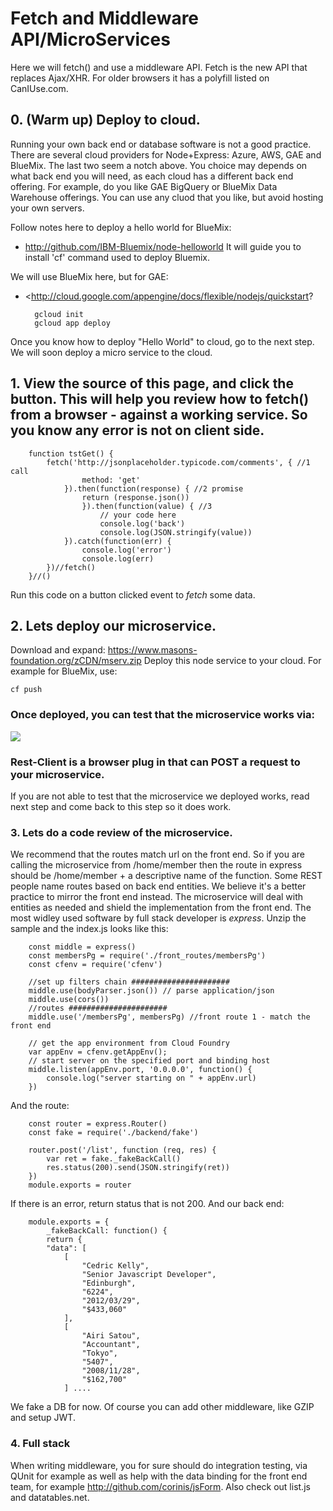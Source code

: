 
# Fetch and Middleware API/MicroServices

Here we will fetch() and use a middleware API. Fetch is the new API that replaces Ajax/XHR. For older browsers it has a polyfill listed on CanIUse.com.

## 0. (Warm up) Deploy to cloud.

Running your own back end or database software is not a good practice. There are several cloud providers for Node+Express: Azure, AWS, GAE and BlueMix. The last two seem a notch above. You choice may depends on what back end you will need, as each cloud has a different back end offering. For example, do you like GAE BigQuery or BlueMix Data Warehouse offerings. You can use any cluod that you like, but avoid hosting your own servers.

Follow notes here to deploy a hello world for BlueMix:
- <http://github.com/IBM-Bluemix/node-helloworld>
It will guide you to install 'cf' command used to deploy Bluemix.

We will use BlueMix here, but for GAE:
- <http://cloud.google.com/appengine/docs/flexible/nodejs/quickstart?

		gcloud init 
		gcloud app deploy

Once you know how to deploy "Hello World" to cloud, go to the next step. We will soon deploy a micro service to the cloud.

## 1. View the source of this page, and click the button. This will help you review how to fetch() from a browser - against a working service. So you know any error is not on client side.
	
	
		function tstGet() {
			fetch('http://jsonplaceholder.typicode.com/comments', { //1 call
					method: 'get'
				}).then(function(response) { //2 promise
					return (response.json())
					}).then(function(value) { //3
						// your code here
						console.log('back')
						console.log(JSON.stringify(value))
				}).catch(function(err) {
					console.log('error')
					console.log(err)
			})//fetch()
		}//()

Run this code on a button clicked event to *fetch* some data.

## 2. Lets deploy our microservice.

Download and expand: <https://www.masons-foundation.org/zCDN/mserv.zip>
Deploy this node service to your cloud. For example for BlueMix, use:


	cf push


### Once deployed, you can test that the microservice works via:
![](//www.masons-foundation.org/post/fetch/rest_test.png)

### Rest-Client is a browser plug in that can POST a request to your microservice.

If you are not able to test that the microservice we deployed works, read next step and come back to this step so it does work.

### 3. Lets do a code review of the microservice. 

We recommend that the routes match url on the front end. So if you are calling the microservice from /home/member then the route in express should be /home/member + a descriptive name of the function. Some REST people name routes based on back end entities. We believe it's a better practice to mirror the front end instead. The microservice will deal with entities as needed and shield the implementation from the front end. The most widley used software by full stack developer is *express*. Unzip the sample and the index.js looks like this:

		const middle = express()
		const membersPg = require('./front_routes/membersPg')
		const cfenv = require('cfenv')

		//set up filters chain ###################### 
		middle.use(bodyParser.json()) // parse application/json
		middle.use(cors())
		//routes ###################### 
		middle.use('/membersPg', membersPg) //front route 1 - match the front end

		// get the app environment from Cloud Foundry
		var appEnv = cfenv.getAppEnv();
		// start server on the specified port and binding host
		middle.listen(appEnv.port, '0.0.0.0', function() {
			console.log("server starting on " + appEnv.url)
		})

And the route:

		const router = express.Router()
		const fake = require('./backend/fake')

		router.post('/list', function (req, res) {
			var ret = fake._fakeBackCall()
			res.status(200).send(JSON.stringify(ret))
		})
		module.exports = router

If there is an error, return status that is not 200. 
And our back end:

		module.exports = {
			_fakeBackCall: function() {
			return {
			"data": [
				[
					"Cedric Kelly",
					"Senior Javascript Developer",
					"Edinburgh",
					"6224",
					"2012/03/29",
					"$433,060"
				],
				[
					"Airi Satou",
					"Accountant",
					"Tokyo",
					"5407",
					"2008/11/28",
					"$162,700"
				] ....

We fake a DB for now. Of course you can add other middleware, like GZIP and setup JWT.


### 4. Full stack

When writing middleware, you for sure should do integration testing, via QUnit for example as well as help with the data binding for the front end team, for example <http://github.com/corinis/jsForm>. Also check out list.js and datatables.net.

